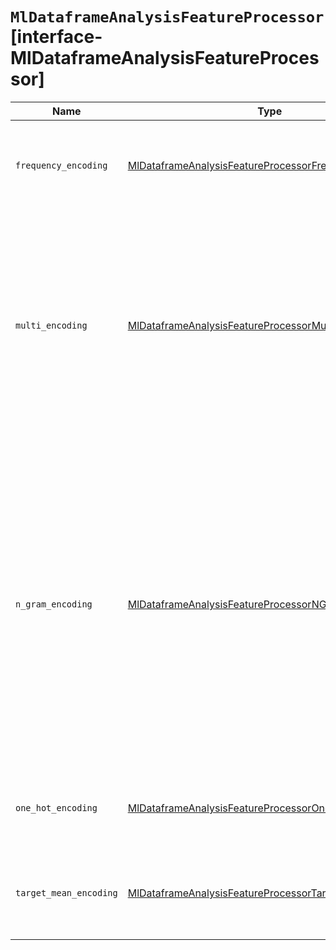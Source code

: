 # `MlDataframeAnalysisFeatureProcessor` [interface-MlDataframeAnalysisFeatureProcessor]

| Name | Type | Description |
| - | - | - |
| `frequency_encoding` | [MlDataframeAnalysisFeatureProcessorFrequencyEncoding](./MlDataframeAnalysisFeatureProcessorFrequencyEncoding.md) | The configuration information necessary to perform frequency encoding. |
| `multi_encoding` | [MlDataframeAnalysisFeatureProcessorMultiEncoding](./MlDataframeAnalysisFeatureProcessorMultiEncoding.md) | The configuration information necessary to perform multi encoding. It allows multiple processors to be changed together. This way the output of a processor can then be passed to another as an input. |
| `n_gram_encoding` | [MlDataframeAnalysisFeatureProcessorNGramEncoding](./MlDataframeAnalysisFeatureProcessorNGramEncoding.md) | The configuration information necessary to perform n-gram encoding. Features created by this encoder have the following name format: < feature_prefix > . < string position > . For example, if the feature_prefix is f, the feature name for the second unigram in a string is f.11. |
| `one_hot_encoding` | [MlDataframeAnalysisFeatureProcessorOneHotEncoding](./MlDataframeAnalysisFeatureProcessorOneHotEncoding.md) | The configuration information necessary to perform one hot encoding. |
| `target_mean_encoding` | [MlDataframeAnalysisFeatureProcessorTargetMeanEncoding](./MlDataframeAnalysisFeatureProcessorTargetMeanEncoding.md) | The configuration information necessary to perform target mean encoding. |
